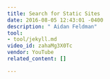 ```yaml
---
title: Search for Static Sites
date: 2016-08-05 12:43:01 -0400
description: " Aidan Feldman"
tool:
- tool/jekyll.md
video_id: zahaMg3X0Tc
vendor: YouTube
related_content: []

---
```

